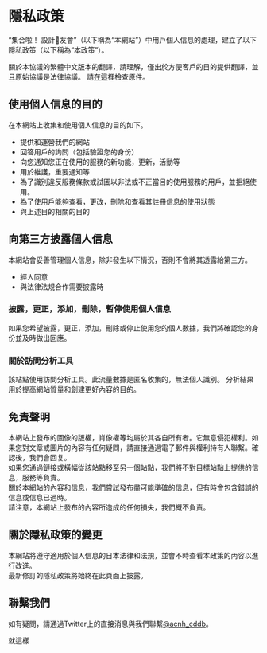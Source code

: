 # 隱私政策

“集合啦！ 設計🌳友會”（以下稱為“本網站”）中用戶個人信息的處理，建立了以下隱私政策（以下稱為“本政策”）。  

關於本協議的繁體中文版本的翻譯，請理解，僅出於方便客戶的目的提供翻譯，並且原始協議是法律協議。 請[在這](/ja/privacy)裡檢查原件。

## 使用個人信息的目的
在本網站上收集和使用個人信息的目的如下。

* 提供和運營我們的網站
* 回答用戶的詢問（包括驗證您的身份）
* 向您通知您正在使用的服務的新功能，更新，活動等
* 用於維護，重要通知等
* 為了識別違反服務條款或試圖以非法或不正當目的使用服務的用戶，並拒絕使用。
* 為了使用戶能夠查看，更改，刪除和查看其註冊信息的使用狀態
* 與上述目的相關的目的

## 向第三方披露個人信息
本網站會妥善管理個人信息，除非發生以下情況，否則不會將其透露給第三方。
* 經人同意
* 與法律法規合作需要披露時

### 披露，更正，添加，刪除，暫停使用個人信息
如果您希望披露，更正，添加，刪除或停止使用您的個人數據，我們將確認您的身份並及時做出回應。

### 關於訪問分析工具
該站點使用訪問分析工具。此流量數據是匿名收集的，無法個人識別。
分析結果用於提高網站質量和創建更好內容的目的。

## 免責聲明
本網站上發布的圖像的版權，肖像權等均屬於其各自所有者。它無意侵犯權利。如果您對文章或圖片的內容有任何疑問，請直接通過電子郵件與權利持有人聯繫。確認後，我們會回复。  
如果您通過鏈接或橫幅從該站點移至另一個站點，我們將不對目標站點上提供的信息，服務等負責。  
關於本網站的內容和信息，我們嘗試發布盡可能準確的信息，但有時會包含錯誤的信息或信息已過時。  
請注意，本網站上發布的內容所造成的任何損失，我們概不負責。

## 關於隱私政策的變更
本網站將遵守適用於個人信息的日本法律和法規，並會不時查看本政策的內容以進行改進。  
最新修訂的隱私政策將始終在此頁面上披露。

## 聯繫我們
如有疑問，請通過Twitter上的直接消息與我們聯繫[@acnh_cddb](https://twitter.com/acnh_cddb)。

就這樣
